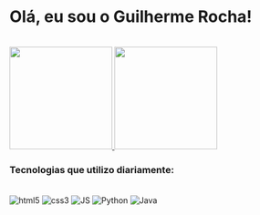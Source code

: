 # Olá, eu sou o Guilherme Rocha!

<br>

<div>
  <a href="https://github.com/guirtds">
    <img height="180em" src="https://github-readme-stats.vercel.app/api?username=guirtds&show_icons=true&theme=github_dark">
  </a>
  <a href="https://github.com/guirtds">
    <img height="180em" src="https://github-readme-stats.vercel.app/api/top-langs/?username=guirtds&theme=github_dark&layout=compact">
  </a>
</div>
  
<h3 align="left">Tecnologias que utilizo diariamente:</h3>

<div style="display: inline_block">
<br>
<img align="center" alt="html5" src="https://img.shields.io/badge/HTML5-E34F26?style=for-the-badge&logo=html5&logoColor=white">
<img align="center" alt="css3" src="https://img.shields.io/badge/CSS3-1572B6?style=for-the-badge&logo=css3&logoColor=white">
<img align="center" alt="JS" src="https://img.shields.io/badge/JavaScript-323330?style=for-the-badge&logo=javascript&logoColor=F7DF1E">
<img align="center" alt="Python" src="https://img.shields.io/badge/Python-14354C?style=for-the-badge&logo=python&logoColor=white">
<img align="center" alt="Java" src="https://img.shields.io/badge/Java-ED8B00?style=for-the-badge&logo=openjdk&logoColor=white">
</div>
